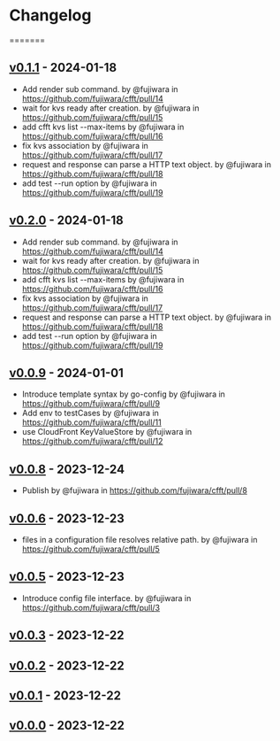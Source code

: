 # Changelog

=======
## [v0.1.1](https://github.com/fujiwara/cfft/compare/v0.1.0...v0.1.1) - 2024-01-18
- Add render sub command. by @fujiwara in https://github.com/fujiwara/cfft/pull/14
- wait for kvs ready after creation. by @fujiwara in https://github.com/fujiwara/cfft/pull/15
- add cfft kvs list --max-items by @fujiwara in https://github.com/fujiwara/cfft/pull/16
- fix kvs association by @fujiwara in https://github.com/fujiwara/cfft/pull/17
- request and response can parse a HTTP text object. by @fujiwara in https://github.com/fujiwara/cfft/pull/18
- add test --run option by @fujiwara in https://github.com/fujiwara/cfft/pull/19

## [v0.2.0](https://github.com/fujiwara/cfft/compare/v0.1.0...v0.2.0) - 2024-01-18
- Add render sub command. by @fujiwara in https://github.com/fujiwara/cfft/pull/14
- wait for kvs ready after creation. by @fujiwara in https://github.com/fujiwara/cfft/pull/15
- add cfft kvs list --max-items by @fujiwara in https://github.com/fujiwara/cfft/pull/16
- fix kvs association by @fujiwara in https://github.com/fujiwara/cfft/pull/17
- request and response can parse a HTTP text object. by @fujiwara in https://github.com/fujiwara/cfft/pull/18
- add test --run option by @fujiwara in https://github.com/fujiwara/cfft/pull/19

## [v0.0.9](https://github.com/fujiwara/cfft/compare/v0.0.8...v0.0.9) - 2024-01-01
- Introduce template syntax by go-config by @fujiwara in https://github.com/fujiwara/cfft/pull/9
- Add env to testCases by @fujiwara in https://github.com/fujiwara/cfft/pull/11
- use CloudFront KeyValueStore by @fujiwara in https://github.com/fujiwara/cfft/pull/12

## [v0.0.8](https://github.com/fujiwara/cfft/compare/v0.0.7...v0.0.8) - 2023-12-24
- Publish by @fujiwara in https://github.com/fujiwara/cfft/pull/8

## [v0.0.6](https://github.com/fujiwara/cfft/compare/v0.0.5...v0.0.6) - 2023-12-23
- files in a configuration file resolves relative path. by @fujiwara in https://github.com/fujiwara/cfft/pull/5

## [v0.0.5](https://github.com/fujiwara/cfft/compare/v0.0.4...v0.0.5) - 2023-12-23
- Introduce config file interface. by @fujiwara in https://github.com/fujiwara/cfft/pull/3

## [v0.0.3](https://github.com/fujiwara/cfft/compare/v0.0.2...v0.0.3) - 2023-12-22

## [v0.0.2](https://github.com/fujiwara/cfft/compare/v0.0.1...v0.0.2) - 2023-12-22

## [v0.0.1](https://github.com/fujiwara/cfft/compare/v0.0.0...v0.0.1) - 2023-12-22

## [v0.0.0](https://github.com/fujiwara/cfft/commits/v0.0.0) - 2023-12-22
